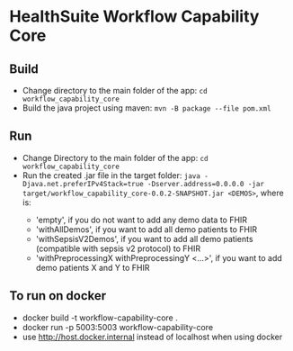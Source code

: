 # HealthSuite Workflow Capability Core

## Build
- Change directory to the main folder of the app: `cd workflow_capability_core`
- Build the java project using maven: `mvn -B package --file pom.xml`

## Run
- Change Directory to the main folder of the app: `cd workflow_capability_core`  
- Run the created .jar file in the target folder: `java -Djava.net.preferIPv4Stack=true -Dserver.address=0.0.0.0 -jar target/workflow_capability_core-0.0.2-SNAPSHOT.jar <DEMOS>`, where <DEMOS> is:
  - 'empty', if you do not want to add any demo data to FHIR  
  - 'withAllDemos', if you want to add all demo patients to FHIR  
  - 'withSepsisV2Demos', if you want to add all demo patients (compatible with sepsis v2 protocol) to FHIR  
  - 'withPreprocessingX withPreprocessingY <...>', if you want to add demo patients X and Y to FHIR 
## To run on docker
  - docker build -t workflow-capability-core .    
  - docker run -p 5003:5003 workflow-capability-core
  - use http://host.docker.internal instead of localhost when using docker
